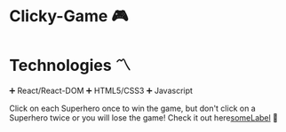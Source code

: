 # Clicky-Game :video_game:

# Technologies :part_alternation_mark:

:heavy_plus_sign: React/React-DOM
:heavy_plus_sign: HTML5/CSS3
:heavy_plus_sign: Javascript

Click on each Superhero once to win the game, but don't click on a Superhero twice or you will lose the game! Check it out here[someLabel](https://github.com/username/repoName/somePathTo/myExampleCode) :link:
